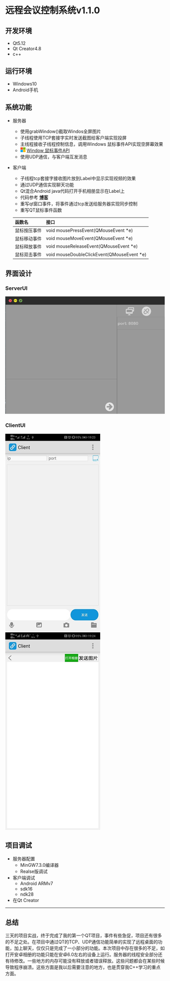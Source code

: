 # 远程会议控制系统v1.1.0
## 开发环境
- Qt5.12
- Qt Creator4.8
- c++
## 运行环境
- Windows10
- Android手机

## 系统功能
- 服务器
    - 使用grabWindow()截取Windos全屏图片
    - 子线程使用TCP套接字实时发送截图给客户端实现投屏
    - 主线程接收子线程控制信息，调用Windows 鼠标事件API实现空屏幕效果
    - ![图片alt](pic/RE1.png) [Window 鼠标事件API](https://docs.microsoft.com/zh-cn/windows/win32/api/winuser/nf-winuser-mouse_event) 
    - 使用UDP通信，与客户端互发消息

- 客户端
    - 子线程tcp套接字接收图片放到Label中显示实现视频的效果
    - 通过UDP通信实现聊天功能
    - Qt混合Android java代码打开手机相册显示在Label上
    - 代码参考 **[博客](https://amin-ahmadi.com/2015/12/08/how-to-open-android-image-gallery-in-qt/)**
    - 重写qt窗口事件，将事件通过tcp发送给服务器实现同步控制
    - 重写QT鼠标事件函数

    函数名 | 接口 | 
    ------------ | ------------
    鼠标按压事件 | void mousePressEvent(QMouseEvent *e)
    鼠标移动事件 | void mouseMoveEvent(QMouseEvent *e)
    鼠标释放事件 | void mouseReleaseEvent(QMouseEvent *e)
    鼠标双击事件 | void mouseDoubleClickEvent(QMouseEvent *e)

## 界面设计
### ServerUI
![ServerUI](pic/ServerUI.png)
### ClientUI
![Client1](pic/client1.jpg) ![Client3](pic/Client3.jpg)

## 项目调试
- 服务器配置
    - MinGW7.3.0编译器
    - Realse版调试
- 客户端调试
    - Android ARMv7
    - sdk16 
    - ndk28
- 在Qt Creator
---- 
## 总结
三天的项目实战，终于完成了我的第一个QT项目，事件有些急促，项目还有很多的不足之处。在项目中通过QT的TCP、UDP通信功能简单的实现了远程桌面的功能，加上聊天，仅仅只是完成了一小部分的功能。本次项目中存在很多的不足，如打开安卓相册的功能只能在安卓6.0左右的设备上运行。服务器的线程安全部分还有待修改。一些地方的内存可能没有释放或者错误释放。这些问题都会在某些时候导致程序崩溃。这些方面是我以后需要注意的地方，也是贯穿我C++学习的重点方面。



